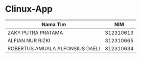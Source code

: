 # Clinux-App
| Nama Tim | NIM |
|----|---|
|ZAKY PUTRA PRATAMA | 312310613|
|ALFIAN NUR RIZKI|312310665|
|ROBERTUS AMUALA ALFONSIUS DAELI |312310634|
